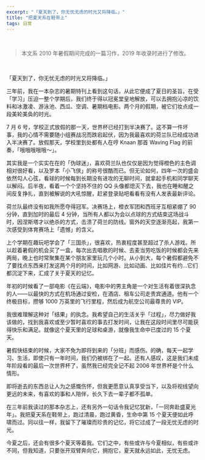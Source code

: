 ```yaml
---
excerpt: "「夏天到了，你无忧无虑的时光又将降临。」"
title: "把夏天系在鞋带上"
tags: 日常
---
```


<br>

>本文系 2010 年暑假期间完成的一篇习作，2019 年收录时进行了修改。

<br>

「夏天到了，你无忧无虑的时光又将降临。」

三年前，我在一本杂志的暑期特刊上看到这句话，从此它便成了夏日的圣旨。在受「学习」压迫一整个学期后，我们终于得以冠冕堂皇地解放，可以去拥抱沁凉的饮料和冰激凌、游泳池、西瓜、空调、暑期档电影。两个月的假期，被它们妆点成一段美轮美奂的时光。

7 月 6 号，学校正式放假的那一天，世界杯已经打到半决赛了。这不算一件坏事，我的心情不需要随小组赛战况而跌宕起伏，因为我最喜欢的荷兰队已经成功进入半决赛了。放假那天，学校里到处都有人在哼 Knaan 那首 Waving Flag 的前奏，「哦哦哦哦哦～」。

其实我是一个实实在在的「伪球迷」，喜欢荷兰队也仅仅是因为觉得橙色的主色调相对很好看，以及罗本「小飞侠」的称号很酷而已。但无论如何，四年一次的盛会依然勾人心弦，看球的时候每到长期没有进攻的无聊时间，就拿起手机和同学聊天以解闷。后半夜，看着一个个坚持不住的 QQ 头像都熄灭下去，我也在睡和醒之间反复挣扎，直到被解说的大吼惊醒，赶紧登录贴吧看看有没有人发表最新评论。

荷兰队最终没有如我所愿夺得冠军。决赛场上，橙衣军团和西班牙互相紧绷了 90 分钟，直到加时的最后 4 分钟，当所有人都以为会以点球的方式结束这场战斗时，因涅斯塔才以绝杀的方式，击溃了荷兰的防线。窗外的天空逐渐亮起，我第一次感受到体育赛场上「遗憾」的含义。

上个学期在趣玩吧学会了「三国杀」，很喜欢，热衷程度甚至超过了杀人游戏。所以趁着暑假的机会买了一盒，每次出去唱歌的时候、去麦当劳吃饭的时候都会先来两局，晚上也时常聚集在某个朋友家里玩几个小时。从小到大，每个暑假都避免不了要找点东西来打发这两个月的时间，比如网游、比如动画、比如佳片有约…它们都沉淀下来，汇成了关于夏天的记忆。

年初的时候看了一部电影《在云端》，电影中的男主角是一个对生活有着很深执念的人——以最快的方式在机场通过安检，在酒店、租车公司走贵宾通道。他有一个终极目标，攒够 1000 万英里的飞行里程，然后成为航空公司最尊贵的 VIP。

我很难理解这种对「结果」的执念。我希望自己的生活关乎「过程」，尽力做好我该做的，找到我喜欢或至少暂时喜欢的事去打发时间，让我在这段时间里尽可能获得快乐和满足。就像这个夏天里的足球和桌游，就像我生命中已度过的 15 个夏天。

暑假快结束的时候，大家不免为即将到来的「分班」而感伤。的确，每天一起学习、生活，即使只有一年时间，我们仍被绑在了一起。还有人感叹，这是我们未成年阶段看的最后一次世界杯了，虽然我已经完全记不起 2006 年世界杯是个什么情形。

即将逝去的东西总让人为之感慨伤怀，但我更愿意认真享受当下，以及将视线望向更远的未来，有喜欢的事和人陪伴，长久下去一辈子都不孤单。

在三年前我读过的那本杂志上，还有另外一句话令我记忆犹新，「一同奔赴盛夏光年」。我把夏天系在鞋带上，跑过清晨，跑过黄昏，生命中第 15 个夏天便如此呼啸而过。同以往一样，我留下了璀璨而珍贵的记忆，将它过成了一段无忧无虑的时光。

今夏之后，还会有很多个夏天等着我。它们之中，有些或许与今夏相似，有些或许不同，但我知道，只要张开双臂奔向它，拥抱它，夏天就永远如此，无忧无虑。